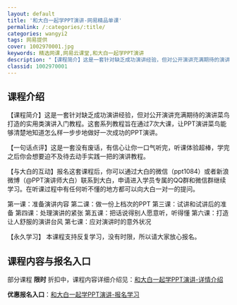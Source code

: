 ```yaml
---
layout: default
title: '和大白一起学PPT演讲-网易精品单课'
permalink: /:categories/:title/
categories: wangyi2
tags: 网易提供
cover: 1002970001.jpg
keywords: 精选网课,网易云课堂,和大白一起学PPT演讲
description: "【课程简介】这是一套针对缺乏成功演讲经验，但对公开演讲充满期待的演讲菜鸟打造的实用类演讲入门教程。这套系列教程旨在通过7次大课，让PPT演讲菜鸟能够清楚地知道怎么样一步步地做好一次成功的PP"
classid: 1002970001
---
```


## 课程介绍

【课程简介】这是一套针对缺乏成功演讲经验，但对公开演讲充满期待的演讲菜鸟打造的实用类演讲入门教程。这套系列教程旨在通过7次大课，让PPT演讲菜鸟能够清楚地知道怎么样一步步地做好一次成功的PPT演讲。

【一句话点评】这是一套没有废话，有信心让你一口气听完，听课体验超棒，学完之后你会想要迫不及待去动手实践一把的演讲教程。

【与大白的互动】报名这套课程后，你可以通过大白的微信（ppt1084）或者新浪微博（@PPT演讲师大白）联系到大白，申请进入学员专属的QQ群和微信群继续学习。在听课过程中有任何听不懂的地方都可以向大白一对一的提问。

第一课：准备演讲内容
第二课：做一份上档次的PPT
第三课：试讲和试讲后的准备
第四课：处理演讲的紧张
第五课：把话说得别人愿意听，听得懂
第六课：打造让人舒服的演讲台风
第七课：应对演讲时的意外状况

【永久学习】
本课程支持反复学习，没有时限，所以请大家放心报名。

## 课程内容与报名入口

部分课程 **限时** 折扣中，课程内容详细介绍见：[和大白一起学PPT演讲-详情介绍](https://study.163.com/course/introduction/1002970001.htm?share=1&shareId=1025206652&utm_campaign=share&utm_medium=iphoneShare&utm_source=&utm_u=1025206652)

**优惠报名入口**：[和大白一起学PPT演讲-报名学习](https://study.163.com/course/introduction/1002970001.htm?share=1&shareId=1025206652&utm_campaign=share&utm_medium=iphoneShare&utm_source=&utm_u=1025206652)

